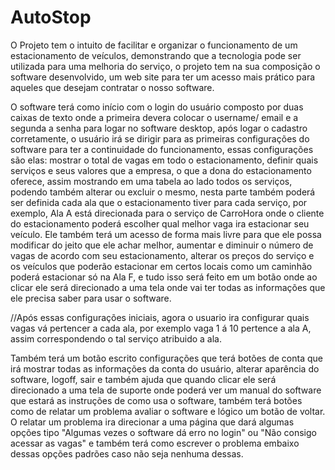# AutoStop

O Projeto tem o intuito de facilitar e organizar o funcionamento de um estacionamento de veículos, demonstrando que a tecnologia pode ser utilizada para uma melhoria do serviço, o projeto tem na sua composição o software desenvolvido, um web site para ter um acesso mais prático para aqueles que desejam contratar o nosso software.

O software terá como início com o login do usuário composto por duas caixas de texto onde a primeira devera colocar o username/ email e a segunda a senha para logar no software desktop, após logar o cadastro corretamente, o usuário irá se dirigir para as primeiras configurações do software para ter a continuidade do funcionamento, essas configurações são elas: mostrar o total de vagas em todo o estacionamento, definir quais serviços e seus valores que a empresa, o que a dona do estacionamento oferece, assim mostrando em uma tabela ao lado todos os serviços, podendo também alterar ou excluir o mesmo, nesta parte também poderá ser definida cada ala que o estacionamento tiver para cada serviço, por exemplo, Ala A está direcionada para o serviço de CarroHora onde o cliente do estacionamento poderá escolher qual melhor vaga ira estacionar seu veículo. Ele também terá um acesso de forma mais livre para que ele possa modificar do jeito que ele achar melhor, aumentar e diminuir o número de vagas de acordo com seu estacionamento, alterar os preços do serviço e os veículos que poderão estacionar em certos locais como um caminhão poderá estacionar só na Ala F, e tudo isso será feito em um botão onde ao clicar ele será direcionado a uma tela onde vai ter todas as informações que ele precisa saber para usar o software.

//Após essas configurações iniciais, agora o usuario ira configurar quais vagas vá pertencer a cada ala, por exemplo vaga 1 á 10 pertence a ala A, assim correspondendo o tal serviço atribuido a ala.

Também terá um botão escrito configurações que terá botões de conta que irá mostrar todas as informações da conta do usuário, alterar aparência do software, logoff, sair e também ajuda que quando clicar ele será direcionado a uma tela de suporte onde poderá ver um manual do software que estará as instruções de como usa o software, também terá botões como de relatar um problema avaliar o software e lógico um botão de voltar. O relatar um problema ira direcionar a uma página que dará algumas opções tipo "Algumas vezes o software dá erro no login" ou "Não consigo acessar as vagas" e também terá como escrever o problema embaixo dessas opções padrões caso não seja nenhuma dessas.
